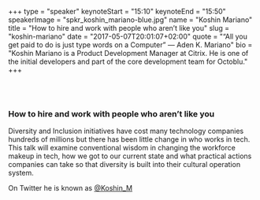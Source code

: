 +++
type         = "speaker"
keynoteStart = "15:10"
keynoteEnd   = "15:50"
speakerImage = "spkr_koshin_mariano-blue.jpg"
name         = "Koshin Mariano"
title        = "How to hire and work with people who aren’t like you"
slug         = "koshin-mariano"
date         = "2017-05-07T20:01:07+02:00"
quote        = "“All you get paid to do is just type words on a Computer” — Aden K. Mariano"
bio          = "Koshin Mariano is a Product Development Manager at Citrix. He is one of the initial developers and part of the core development team for Octoblu."
+++

<br/>
<br/>

### How to hire and work with people who aren’t like you

Diversity and Inclusion initiatives have cost many technology companies hundreds of millions but there has been little change in who works in tech.
This talk will examine conventional wisdom in changing the workforce makeup in tech, how we got to our current state and what practical actions companies can take so that diversity is built into their cultural operation system. 

On Twitter he is known as [@Koshin_M](https://twitter.com/Koshin_M)
